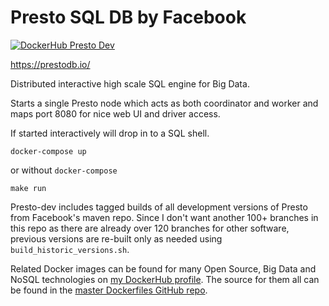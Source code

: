 # Presto SQL DB by Facebook

[![DockerHub Presto Dev](https://img.shields.io/badge/DockerHub-harisekhon%2Fpresto--dev-blue)](https://hub.docker.com/repository/docker/harisekhon/presto-dev)

https://prestodb.io/

Distributed interactive high scale SQL engine for Big Data.

Starts a single Presto node which acts as both coordinator and worker and maps port 8080 for nice web UI and driver access.

If started interactively will drop in to a SQL shell.

```
docker-compose up
```

or without `docker-compose`

```
make run
```

Presto-dev includes tagged builds of all development versions of Presto from Facebook's maven repo. Since I don't want another 100+ branches in this repo as there are already over 120 branches for other software, previous versions are re-built only as needed using `build_historic_versions.sh`.

Related Docker images can be found for many Open Source, Big Data and NoSQL technologies on [my DockerHub profile](https://hub.docker.com/r/harisekhon). The source for them all can be found in the [master Dockerfiles GitHub repo](https://github.com/HariSekhon/Dockerfiles/).
